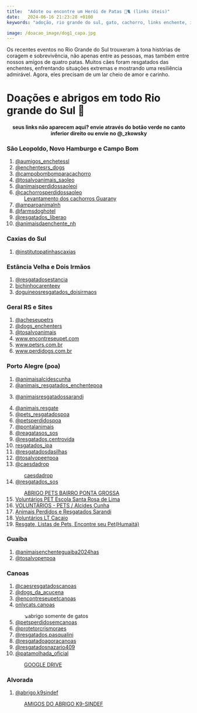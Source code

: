 ```yaml
---
title:  "Adote ou encontre um Herói de Patas 🐶🐈 (links úteis)"
date:   2024-06-16 21:23:28 +0100
keywords: "adoção, rio grande do sul, gato, cachorro, links enchente, instagram, whatsapp"

image: /doacao_image/dog1_capa.jpg
---
```



Os recentes eventos no Rio Grande do Sul trouxeram à tona histórias de coragem e sobrevivência, não apenas entre as pessoas, mas também entre nossos amigos de quatro patas. Muitos cães foram resgatados das enchentes, enfrentando situações extremas e mostrando uma resiliência admirável. Agora, eles precisam de um lar cheio de amor e carinho. 

# Doações e abrigos em todo Rio grande do Sul 🧉
<center>
<h4><i class="fa-regular fa-bell"></i> seus links não aparecem aqui? envie através do botão verde no canto inferior direito ou envie no <i class="fa-brands fa-instagram"></i> @_zkowsky</h4>
</center>

<div data-fillout-id="4WjgbZvDxrus" data-fillout-embed-type="popup" data-fillout-button-text="ENVIE UMA DOAÇÃO" data-fillout-dynamic-resize data-fillout-button-color="#00D084" data-fillout-button-float="bottom-right" data-fillout-inherit-parameters data-fillout-popup-size="small"></div><script src="https://server.fillout.com/embed/v1/"></script>










### São Leopoldo, Novo Hamburgo e Campo Bom
<ol>

<li><i class="fa-brands fa-instagram"></i> <a href="https://www.instagram.com/aumigos_enchentessl/" target="_blank">@aumigos_enchetessl
</a> </li>
<li><i class="fa-brands fa-instagram"></i> <a href="https://www.instagram.com/dogs_enchenters/" target="_blank">@enchentesrs_dogs
</a> </li>
<li><i class="fa-brands fa-instagram"></i> <a href="https://www.instagram.com/campobompracachorro/" target="_blank">@campobombomparacachorro
</a> </li>
<li><i class="fa-brands fa-instagram"></i> <a href="https://www.instagram.com/tosalvosao_leo/" target="_blank">@tosalvoanimais_saoleo
</a> </li>
<li><i class="fa-brands fa-instagram"></i> <a href="https://www.instagram.com/animaisperdidossaoleo/reels/" target="_blank">@animaisperdidossaoleoi
</a> </li>
<li><i class="fa-brands fa-instagram"></i> <a href="https://www.instagram.com/cachorrosperdidossaoleo/" target="_blank">@cachorrosperdidossaoleo <ul><i class="fa-solid fa-file-pdf"></i> <a href="https://drive.google.com/file/d/1MNpXXL0gjtK54WkA-iVD1f5D3pto4jVm/view" target="_blank">Levantamento dos cachorros Guarany</a></ul>
</a> </li>
<li><i class="fa-brands fa-instagram"></i> <a href="https://www.instagram.com/amparoanimalnh/" target="_blank">@amparoanimalnh
</a> </li>
<li><i class="fa-brands fa-instagram"></i> <a href="https://www.instagram.com/farmsdoghotel/" target="_blank">@farmsdoghotel
</a> </li>
<li><i class="fa-brands fa-instagram"></i> <a href="https://www.instagram.com/resgatados_liberato/" target="_blank">@resgatados_liberao
</a> </li>
<li><i class="fa-brands fa-instagram"></i> <a href="https://www.instagram.com/animaisdaenchente_nh/" target="_blank">@animaisdaenchente_nh
</a> </li>



</ol>


### Caxias do Sul
<ol>

<li><i class="fa-brands fa-instagram"></i> <a href="https://www.instagram.com/institutopatinhascaxias/" target="_blank">@institutopatinhascaxias</a> </li>

</ol>



### Estância Velha e Dois Irmãos
<ol>

<li><i class="fa-brands fa-instagram"></i> <a href="https://www.instagram.com/resgatadosestancia/" target="_blank">@resgatadosestancia</a> </li>
<li><i class="fa-brands fa-instagram"></i> <a href="https://www.instagram.com/bichinhocarenteev/" target="_blank">bichinhocarenteev</a> </li>
<li><i class="fa-brands fa-instagram"></i> <a href="https://www.instagram.com/doguinhosresgatadosenchente_di/" target="_blank">doguineosresgatados_doisirmaos</a> </li>
</ol>


### Geral RS e Sites
<ol>

<li><i class="fa-brands fa-instagram"></i> <a href="https://www.instagram.com/acheseupetrs/" target="_blank">@acheseupetrs</a> </li>
<li><i class="fa-brands fa-instagram"></i> <a href="https://www.instagram.com/dogs_enchenters/" target="_blank">@dogs_enchenters
</a> </li>
<li><i class="fa-brands fa-instagram"></i> <a href="https://www.instagram.com/tosalvoanimais/" target="_blank">@tosalvoanimais
</a> </li>
<li><i class="fa-solid fa-link"></i> <a href="https://www.encontreseupet.com/" target="_blank">www.encontreseupet.com</a> </li>
<li><i class="fa-solid fa-link"></i> <a href="https://petsrs.com.br/" target="_blank">www.petsrs.com.br
</a> </li>
<li><i class="fa-solid fa-link"></i> <a href="http://www.perdidogs.com.br/" target="_blank">www.perdidogs.com.br</a> </li>
</ol>



### Porto Alegre (poa)
<ol>

<li><i class="fa-brands fa-instagram"></i> <a href="https://www.instagram.com/acheseupetrs/" target="_blank">@animaisalcidescunha
</a> </li>

<li><i class="fa-brands fa-instagram"></i> <a href="https://www.instagram.com/animais_resgatados_enchentepoa/" target="_blank">@animais_resgatados_enchentepoa

</a> </li>
<li><i class="fa-brands fa-instagram"></i> <a href="https://www.instagram.com/animaisresgatadosarandi/" target="_blank">@animaisresgatadossarandi

</a> </li>
<li><i class="fa-brands fa-instagram"></i> <a href="https://www.encontreseupet.com/" target="_blank">@animais.resgate
</a> </li>
<li><i class="fa-brands fa-instagram"></i> <a href="https://www.instagram.com/pets_resgatadospoa/" target="_blank">@pets_resgatadospoa </a> </li>
<li><i class="fa-brands fa-instagram"></i> <a href="https://www.instagram.com/petsperdidospoa/" target="_blank">@petsperdidospoa
</a> </li>
<li><i class="fa-brands fa-instagram"></i> <a href="https://www.instagram.com/pontalanimais/" target="_blank">@pontalanimais
</a> </li>
<li><i class="fa-brands fa-instagram"></i> <a href="https://www.instagram.com/reagatasos_sos" target="_blank">@reagatasos_sos
</a> </li>
<li><i class="fa-brands fa-instagram"></i> <a href="https://www.instagram.com/resgatados.centrovida/" target="_blank">@resgatados.centrovida
</a> </li>
<li><i class="fa-brands fa-instagram"></i> <a href="https://www.instagram.com/resgatados_ipa/" target="_blank">resgatados_ipa
</a> </li>
<li><i class="fa-brands fa-instagram"></i> <a href="https://www.instagram.com/resgatadosdasilhas/" target="_blank">@resgatadosdasilhas
</a> </li>
<li><i class="fa-brands fa-instagram"></i> <a href="https://www.instagram.com/tosalvopetpoa/" target="_blank">@tosalvopeетроа
</a> </li>

<li><i class="fa-brands fa-instagram"></i> <a href="https://www.instagram.com/caesdadrop/" target="_blank">@caesdadrop
</a> </li><ul><i class="fa-brands fa-whatsapp"></i> <a href="https://chat.whatsapp.com/HgemZgLK5U1JH7V8jZZSRg" target="_blank">caesdadrop</a></ul>

<li><i class="fa-brands fa-instagram"></i> <a href="https://www.instagram.com/resgatados_sos?igsh=d25mYWhkMHZmcWc3" target="_blank">@resgatados_sos
</a> </li><ul><i class="fa-brands fa-whatsapp"></i> <a href="https://chat.whatsapp.com/FCA8CKgwtoOKDFq8Fu427l" target="_blank">ABRIGO PETS BAIRRO PONTA GROSSA</a></ul>

<li><i class="fa-brands fa-whatsapp"></i> <a href=" https://chat.whatsapp.com/BXHSUqoWMvwEtj56b2ZFZT" target="_blank">Voluntários PET Escola Santa Rosa de Lima
</a> </li>
<li><i class="fa-brands fa-whatsapp"></i> <a href=" https://chat.whatsapp.com/DWc1JPaYUcp38nlKig56qU" target="_blank">VOLUNTÁRIOS - PETS / Alcides Cunha
</a> </li>
<li><i class="fa-brands fa-whatsapp"></i> <a href="https://chat.whatsapp.com/LvueiXmvl2DKSZyJDMdHAv" target="_blank">Animais Perdidos e Resgatados Sarandi
</a> </li>
<li><i class="fa-brands fa-whatsapp"></i> <a href="https://chat.whatsapp.com/GuTacsVx0FRDKlptcDWNH8" target="_blank">Voluntários LT Cacaio
</a> </li>
<li><i class="fa-brands fa-whatsapp"></i> <a href="https://chat.whatsapp.com/GuTacsVx0FRDKlptcDWNH8" target="_blank">Resgate, Listas de Pets, Encontre seu  Pet(Humaitá)
</a> </li>

</ol>



### Guaíba
<ol>

<li><i class="fa-brands fa-instagram"></i> <a href="https://www.instagram.com/animaisenchenteguaiba2024/" target="_blank">@animaisenchenteguaiba2024has</a> </li>
<li><i class="fa-brands fa-instagram"></i> <a href="https://www.instagram.com/tosalvopetpoa/" target="_blank">@tosalvoретроа
</a> </li>
</ol>


### Canoas

<ol>



<li><i class="fa-brands fa-instagram"></i> <a href="https://www.instagram.com/caesresgatadoscanoas/" target="_blank">@caesresgatadoscanoas</a> </li>

<li><i class="fa-brands fa-instagram"></i> <a href="https://www.instagram.com/dogs_da_acucena/" target="_blank">@dogs_da_acucena</a> </li>

<li><i class="fa-brands fa-instagram"></i> <a href="https://www.instagram.com/encontreseupet.canoas/" target="_blank">@encontreseupetcanoas</a> </li>

<li><i class="fa-brands fa-instagram"></i> <a href="https://www.instagram.com/onlycats.canoas/?hl=en" target="_blank">onlycats.canoas</a></li><ul>↘️abrigo somente de gatos</ul>

<li><i class="fa-brands fa-instagram"></i> <a href="https://www.instagram.com/pets.perdidoscanoas/" target="_blank">@petsperdidosemcanoas</a> </li>

<li><i class="fa-brands fa-instagram"></i> <a href="https://www.instagram.com/protetorcrismoraes/?hl=en" target="_blank">@protetorcrismoraes</a> </li>

<li><i class="fa-brands fa-instagram"></i> <a href="https://www.instagram.com/resgatados.pasqualini/" target="_blank">@resgatados.pasqualini</a> </li>

<li><i class="fa-brands fa-instagram"></i> <a href="https://www.instagram.com/resgatadoagoracanoas/" target="_blank">@resgatadoagoracanoas</a> </li>

<li><i class="fa-brands fa-instagram"></i> <a href="https://www.instagram.com/resgatadosnazario409/" target="_blank">@resgatadosnazario409</a></li>

<li><i class="fa-brands fa-instagram"></i> <a href="https://www.instagram.com/patamolhada_oficial/" target="_blank">@patamolhada_oficial</a></li><ul><i class="fa-brands fa-google-drive"></i><a href="https://drive.google.com/drive/mobile/folders/1HDvyyZRoCDGBunRMj3b6tQrHDxktgVHZ?usp=share_link" target="_blank">GOOGLE DRIVE</a> </ul>

</ol>


### Alvorada
<ol>

<li><i class="fa-brands fa-instagram"></i> <a href="https://www.instagram.com/abrigo.k9sindef?igsh=MW8yNjk0NmVzbGlsOA%3D%3D" target="_blank">@abrigo.k9sindef
</a> </li> <ul><i class="fa-brands fa-whatsapp"></i> <a href="https://chat.whatsapp.com/DIpnMevEXnXJ2R2ulgDQju" target="_blank">AMIGOS DO ABRIGO K9-SINDEF</a></ul>
</ol>














